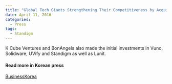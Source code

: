 ```yaml
---
title: "Global Tech Giants Strengthening Their Competitiveness by Acquiring AI Startups"
date: April 11, 2016
categories:
  - Press
tags:
  - Standigm
---
```


K Cube Ventures and BonAngels also made the initial investments in Vuno, Solidware, UVify and Standigm as well as Lunit.


#### Read more in Korean press

[BusinessKorea](http://www.businesskorea.co.kr/english/news/ict/14365-ma-ai-startups-global-tech-giants-strengthening-their-competitiveness-acquiring-ai)

